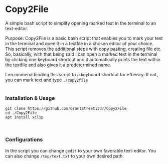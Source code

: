 # Copy2File
A simple bash script to simplify opening marked text in the terminal to an text-editor.

Purpose:
Copy2File is a basic bash script that enables you to mark your text in the terminal and open it in a textfile in a chosen editor of your choice. This script removes the additional steps with copy pasting, creating file etc. So, basically, with that being said I can open a marked text in the terminal by clicking one keyboard shortcut and it automatically prints the text within the textfile and also gives it a predetermined name.

I recommend binding this script to a keyboard shortcut for effiency. If not, you can mark text and type ```./copy2file```
<br>
<br>


<H3>Installation & Usage</H3>

```
git clone https://github.com/Grantstreet1337/Copy2File
cd ./Copy2File
apt install xclip
```
<br>

<H3>Configurations</H3>

In the script you can change ```gedit``` to your own favorable text-editor.
You can also change ```/tmp/text.txt``` to your own desired path.
